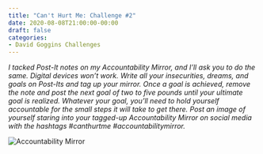 ```yaml
---
title: "Can't Hurt Me: Challenge #2"
date: 2020-08-08T21:00:00-00:00
draft: false
categories:
- David Goggins Challenges
---
```


_I tacked Post-It notes on my Accountability Mirror, and I’ll ask you to do the same. Digital devices won’t work. Write all your insecurities, dreams, and goals on Post-Its and tag up your mirror. Once a goal is achieved, remove the note and post the next goal of two to five pounds until your ultimate goal is realized. Whatever your goal, you’ll need to hold yourself accountable for the small steps it will take to get there. Post an image of yourself staring into your tagged-up Accountability Mirror on social media with the hashtags #canthurtme #accountabilitymirror._

![Accountability Mirror](/images/2020-august/accountability-mirror.jpg)